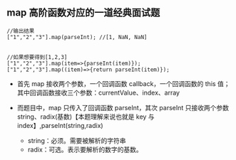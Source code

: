 ## map 高阶函数对应的一道经典面试题

```
//输出结果
["1","2","3"].map(parseInt); //[1, NaN, NaN]


//如果想要得到[1,2,3]
["1","2","3"].map(item=>{parseInt(item)});
["1","2","3"].map((item)=>{return parseInt(item)});
```

- 首先 map 接收两个参数，一个回调函数 callback，一个回调函数的 this 值；其中回调函数接收三个参数：currentValue、index、array

- 而题目中，map 只传入了回调函数 parseInt，其次 parseInt 只接收两个参数 string、radix(基数)【本题理解来说也就是 key 与 index】,parseInt(string,radix)
  - string：必须。需要被解析的字符串
  - radix：可选。表示要解析的数字的基数。
